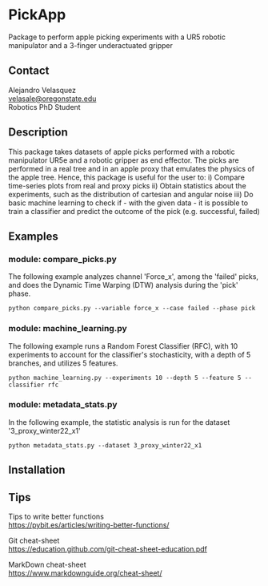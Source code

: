 # PickApp
Package to perform apple picking experiments with a UR5 robotic manipulator and a 3-finger underactuated gripper 

## Contact
Alejandro Velasquez  
velasale@oregonstate.edu  
Robotics PhD Student

## Description
This package takes datasets of apple picks performed with a robotic manipulator UR5e and a robotic gripper as end effector.
The picks are performed in a real tree and in an apple proxy that emulates the physics of the apple tree.
Hence, this package is useful for the user to:
i) Compare time-series plots from real and proxy picks
ii) Obtain statistics about the experiments, such as the distribution of cartesian and angular noise
iii) Do basic machine learning to check if - with the given data - it is possible to train a classifier and predict the outcome of the pick (e.g. successful, failed)


## Examples
### module: compare_picks.py
The following example analyzes channel 'Force_x', among the 'failed' picks, and does the Dynamic Time Warping (DTW) analysis during the 'pick' phase.
```
python compare_picks.py --variable force_x --case failed --phase pick
```

### module: machine_learning.py
The following example runs a Random Forest Classifier (RFC), with 10 experiments to account for the classifier's stochasticity, with a depth of 5 branches, and utilizes 5 features.
```
python machine_learning.py --experiments 10 --depth 5 --feature 5 --classifier rfc 
```

### module: metadata_stats.py
In the following example, the statistic analysis is run for the dataset '3_proxy_winter22_x1'
```
python metadata_stats.py --dataset 3_proxy_winter22_x1
```



## Installation



## Tips
Tips to write better functions  
https://pybit.es/articles/writing-better-functions/

Git cheat-sheet  
https://education.github.com/git-cheat-sheet-education.pdf

MarkDown cheat-sheet  
https://www.markdownguide.org/cheat-sheet/
